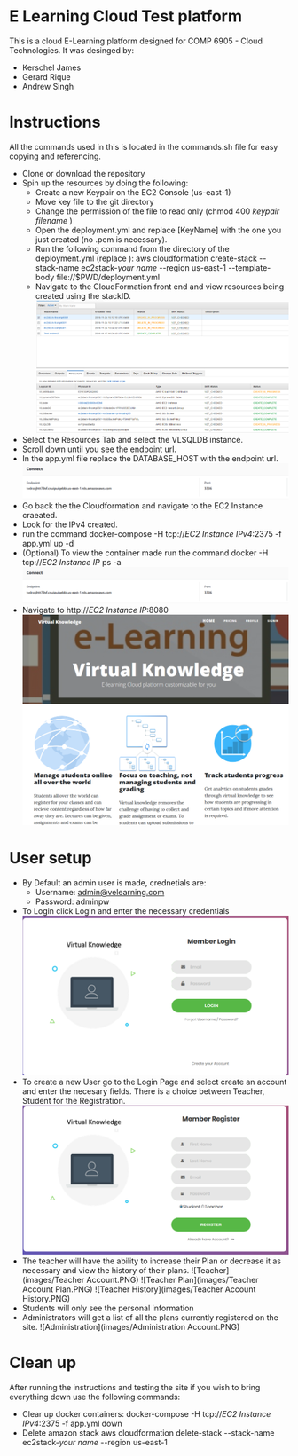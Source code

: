 # E Learning Cloud Test platform
This is a cloud E-Learning platform designed for COMP 6905 - Cloud Technologies. It was desinged by:

* Kerschel James
* Gerard Rique
* Andrew Singh

# Instructions
All the commands used in this is located in the commands.sh file for easy copying and referencing.
* Clone or download the repository
* Spin up the resources by doing the following:
  * Create a new Keypair on the EC2 Console (us-east-1)
  * Move key file to the git directory
  * Change the permission of the file to read only (chmod 400 *keypair filename* )
  * Open the deployment.yml and replace [KeyName] with the one you just created (no .pem is necessary).
  * Run the following command from the directory of the deployment.yml (replace <your name>):
   aws cloudformation create-stack --stack-name ec2stack-*your name* --region us-east-1 --template-body file://$PWD/deployment.yml
  * Navigate to the CloudFormation front end and view resources being created using the stackID.
![CloudFormation Stack ](images/CloudFormationStack.PNG)
* Select the Resources Tab and select the VLSQLDB instance.
* Scroll down until you see the endpoint url.
* In the app.yml file replace the DATABASE_HOST with the endpoint url.
 ![SQL DB endpoint](images/SQLDB_Endpoint.PNG)
* Go back the the Cloudformation and navigate to the EC2 Instance craeated.
* Look for the IPv4 created.
* run the command docker-compose  -H tcp://*EC2 Instance IPv4*:2375 -f app.yml up -d
* (Optional) To view the container made run the command docker  -H tcp://*EC2 Instance IP* ps -a
  ![SQL DB endpoint](images/SQLDB_Endpoint.PNG)
* Navigate to http://*EC2 Instance IP*:8080
  ![SQL DB endpoint](images/HomePage.PNG)

# User setup
* By Default an admin user is made, crednetials are:
  * Username: admin@velearning.com
  * Password: adminpw
* To Login click Login and enter the necessary credentials
![Login](images/Login.PNG)
* To create a new User go to the Login Page and select create an account and enter the necesary fields. There is a choice between Teacher, Student for the Registration.
![Register](images/Register.PNG)
* The teacher will have the ability to increase their Plan or decrease it as necessary and view the history of their plans.
![Teacher](images/Teacher Account.PNG)
![Teacher Plan](images/Teacher Account Plan.PNG)
![Teacher History](images/Teacher Account History.PNG)
* Students will only see the personal information
* Administrators will get a list of all the plans currently registered on the site.
![Administration](images/Administration Account.PNG)

# Clean up
After running the instructions and testing the site if you wish to bring everything down use the following commands:
* Clear up docker containers: docker-compose -H tcp://*EC2 Instance IPv4*:2375 -f app.yml down
* Delete amazon stack aws cloudformation delete-stack --stack-name ec2stack-*your name* --region us-east-1
